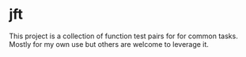 jft
===============
This project is a collection of function test pairs for for common tasks.
Mostly for my own use but others are welcome to leverage it.
